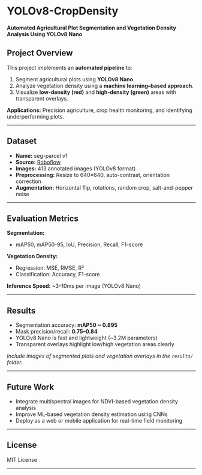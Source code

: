 

# YOLOv8-CropDensity

**Automated Agricultural Plot Segmentation and Vegetation Density Analysis Using YOLOv8 Nano**


## **Project Overview**

This project implements an **automated pipeline** to:

1. Segment agricultural plots using **YOLOv8 Nano**.
2. Analyze vegetation density using a **machine learning–based approach**.
3. Visualize **low-density (red)** and **high-density (green)** areas with transparent overlays.

**Applications:** Precision agriculture, crop health monitoring, and identifying underperforming plots.

---

## **Dataset**

* **Name:** seg-parcel v1
* **Source:** [Roboflow](https://roboflow.com)
* **Images:** 413 annotated images (YOLOv8 format)
* **Preprocessing:** Resize to 640×640, auto-contrast, orientation correction
* **Augmentation:** Horizontal flip, rotations, random crop, salt-and-pepper noise

---

## **Evaluation Metrics**

**Segmentation:**

* mAP50, mAP50-95, IoU, Precision, Recall, F1-score

**Vegetation Density:**

* Regression: MSE, RMSE, R²
* Classification: Accuracy, F1-score

**Inference Speed:** ~3–10ms per image (YOLOv8 Nano)

---

## **Results**

* Segmentation accuracy: **mAP50 ~ 0.895**
* Mask precision/recall: **0.75–0.84**
* YOLOv8 Nano is fast and lightweight (~3.2M parameters)
* Transparent overlays highlight low/high vegetation areas clearly

*Include images of segmented plots and vegetation overlays in the `results/` folder.*

---


## **Future Work**

* Integrate multispectral images for NDVI-based vegetation density analysis
* Improve ML-based vegetation density estimation using CNNs
* Deploy as a web or mobile application for real-time field monitoring

---

## **License**

MIT License

---

